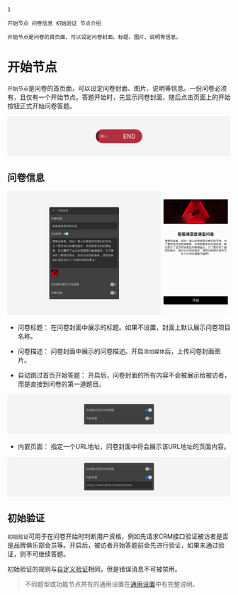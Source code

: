 ```index
1
```
```tag
开始节点 问卷信息 初始验证 节点介绍
```
```summary
开始节点是问卷的首页面，可以设定问卷封面、标题、图片、说明等信息。
```
# 开始节点

`开始节点`是问卷的首页面，可以设定问卷封面、图片、说明等信息。一份问卷必须有，且仅有一个开始节点。答题开始时，先显示问卷封面，随后点击页面上的开始按钮正式开始问卷答题。

<img src='../assets/otherNodes/01start/node.png'>

## 问卷信息

<img src='../assets/otherNodes/01start/section.png'>

+ 问卷标题：
在问卷封面中展示的标题。如果不设置，封面上默认展示问卷项目名称。

+ 问卷描述：
问卷封面中展示的问卷描述。开启`添加媒体`后，上传问卷封面图片。

+ 自动跳过首页开始答题：
开启后，问卷封面的所有内容不会被展示给被访者，而是直接到问卷的第一道题目。

<img src='../assets/otherNodes/01start/start-auto.png'>

+ 内嵌页面：
指定一个URL地址，问卷封面中将会展示该URL地址的页面内容。

<img src='../assets/otherNodes/01start/embed.png'>

## 初始验证

`初始验证`可用于在问卷开始时判断用户资格，例如先请求CRM接口验证被访者是否是品牌俱乐部会员等。开启后，被访者开始答题前会先进行验证，如果未通过验证，则不可继续答题。

初始验证的规则与[自定义验证](../../14customValidation/01customValidation.md)相同，但是错误消息不可被禁用。

> 不同题型或功能节点共有的通用设置在[通用设置](../../11nodeSettings/concept.md)中有完整说明。

